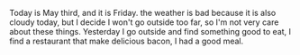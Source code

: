 Today is May third, and it is Friday. the weather is bad because it is also cloudy today, but I decide I won't go outside too far, so I'm not very care about these things.
Yesterday I go outside and find something good to eat, I find a restaurant that make delicious bacon, I had a good meal.
